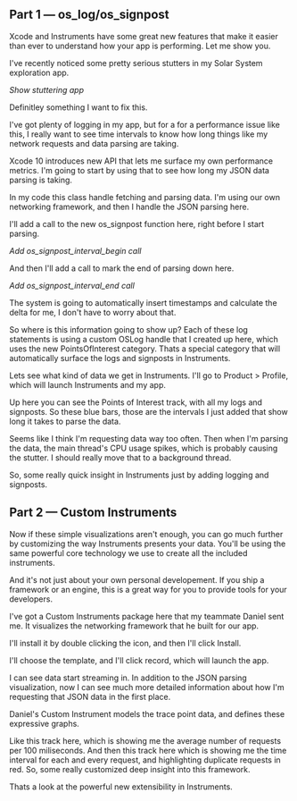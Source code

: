 ## Part 1 — os_log/os_signpost

Xcode and Instruments have some great new features that make it easier than ever to understand how your app is performing. Let me show you.

I've recently noticed some pretty serious stutters in my Solar System exploration app.

  *Show stuttering app*

Definitley something I want to fix this.

I've got plenty of logging in my app, but for a for a performance issue like this, I really want to see time intervals to know how long things like my network requests and data parsing are taking.

Xcode 10 introduces new API that lets me surface my own performance metrics. I'm going to start by using that to see how long my JSON data parsing is taking.

In my code this class handle fetching and parsing data. I'm using our own networking framework, and then I handle the JSON parsing here.

I'll add a call to the new os_signpost function here, right before I start parsing.

  *Add os_signpost_interval_begin call*

And then I'll add a call to mark the end of parsing down here.

  *Add os_signpost_interval_end call*

The system is going to automatically insert timestamps and calculate the delta for me, I don't have to worry about that.

So where is this information going to show up? Each of these log statements is using a custom OSLog handle that I created up here, which uses the new PointsOfInterest category. Thats a special category that will automatically surface the logs and signposts in Instruments.

Lets see what kind of data we get in Instruments. I'll go to Product > Profile, which will launch Instruments and my app.

Up here you can see the Points of Interest track, with all my logs and signposts. So these blue bars, those are the intervals I just added that show long it takes to parse the data.

Seems like I think I'm requesting data way too often. Then when I'm parsing the data, the main thread's CPU usage spikes, which is probably causing the stutter. I should really move that to a background thread.

So, some really quick insight in Instruments just by adding logging and signposts.

## Part 2 — Custom Instruments

Now if these simple visualizations aren't enough, you can go much further by customizing the way Instruments presents your data. You'll be using the same powerful core technology we use to create all the included instruments.

And it's not just about your own personal developement. If you ship a framework or an engine, this is a great way for you to provide tools for your developers.

I've got a Custom Instruments package here that my teammate Daniel sent me. It visualizes the networking framework that he built for our app.

I'll install it by double clicking the icon, and then I'll click Install.

I'll choose the template, and I'll click record, which will launch the app.

I can see data start streaming in. In addition to the JSON parsing visualization, now I can see much more detailed information about how I'm requesting that JSON data in the first place.

Daniel's Custom Instrument models the trace point data, and defines these expressive graphs.

Like this track here, which is showing me the average number of requests per 100 miliseconds. And then this track here which is showing me the time interval for each and every request, and highlighting duplicate requests in red. So, some really customized deep insight into this framework.

Thats a look at the powerful new extensibility in Instruments.
